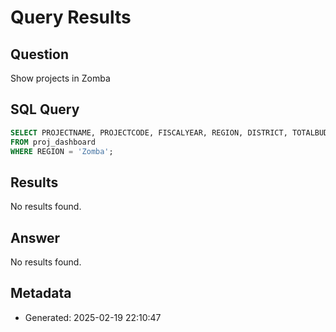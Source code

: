 # Query Results

## Question
Show projects in Zomba

## SQL Query
```sql
SELECT PROJECTNAME, PROJECTCODE, FISCALYEAR, REGION, DISTRICT, TOTALBUDGET, PROJECTSTATUS, PROJECTSECTOR 
FROM proj_dashboard 
WHERE REGION = 'Zomba';
```

## Results
No results found.

## Answer
No results found.

## Metadata
- Generated: 2025-02-19 22:10:47
